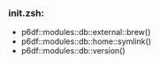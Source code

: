 ### init.zsh:
- p6df::modules::db::external::brew()
- p6df::modules::db::home::symlink()
- p6df::modules::db::version()

